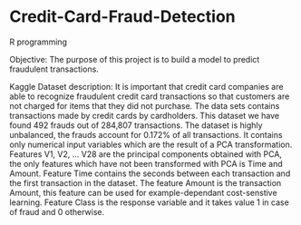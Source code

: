 # Credit-Card-Fraud-Detection
R programming

Objective: The purpose of this project is to build a model to predict fraudulent transactions.

Kaggle Dataset description:
It is important that credit card companies are able to recognize fraudulent credit card transactions so that customers are not charged for items that they did not purchase.
The data sets contains transactions made by credit cards by cardholders. This dataset we have found 492 frauds out of 284,807 transactions. The dataset is highly unbalanced, the frauds account for 0.172% of all transactions.
It contains only numerical input variables which are the result of a PCA transformation. Features V1, V2, … V28 are the principal components obtained with PCA, the only features which have not been transformed with PCA is Time and Amount. 
Feature Time contains the seconds between each transaction and the first transaction in the dataset. 
The feature Amount is the transaction Amount, this feature can be used for example-dependant cost-senstive learning. 
Feature Class is the response variable and it takes value 1 in case of fraud and 0 otherwise.

